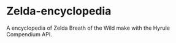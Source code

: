 # Zelda-encyclopedia
A encyclopedia of Zelda Breath of the Wild make with the Hyrule Compendium API.
